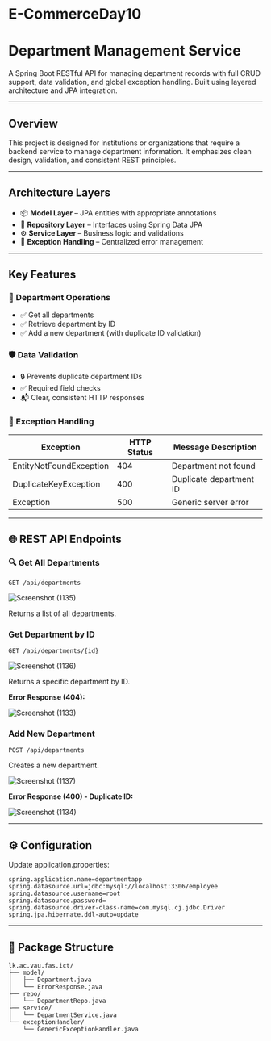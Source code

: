 # E-CommerceDay10
# Department Management Service

A Spring Boot RESTful API for managing department records with full CRUD support, data validation, and global exception handling. Built using layered architecture and JPA integration.

---

##  Overview

This project is designed for institutions or organizations that require a backend service to manage department information. It emphasizes clean design, validation, and consistent REST principles.

---

##  Architecture Layers

- 📦 **Model Layer** – JPA entities with appropriate annotations
- 💾 **Repository Layer** – Interfaces using Spring Data JPA
- ⚙️ **Service Layer** – Business logic and validations
- 🧱 **Exception Handling** – Centralized error management

---

## Key Features

### 🔧 Department Operations

- ✅ Get all departments
- ✅ Retrieve department by ID
- ✅ Add a new department (with duplicate ID validation)

### 🛡️ Data Validation

- 🔒 Prevents duplicate department IDs
- ✅ Required field checks
- 📬 Clear, consistent HTTP responses

### 🧨 Exception Handling

| Exception | HTTP Status | Message Description |
|-----------|-------------|---------------------|
| EntityNotFoundException | 404 | Department not found |
| DuplicateKeyException   | 400 | Duplicate department ID |
| Exception               | 500 | Generic server error |

---

## 🌐 REST API Endpoints

### 🔍 Get All Departments
```http
GET /api/departments
```
![Screenshot (1135)](https://github.com/user-attachments/assets/1476c891-6fb9-4507-bc49-7609b7ebc8d3)

Returns a list of all departments.

### Get Department by ID
```http
GET /api/departments/{id}
```
![Screenshot (1136)](https://github.com/user-attachments/assets/ac939eee-9945-4c42-be7b-9e5c7fb66640)

Returns a specific department by ID.

**Error Response (404):**

![Screenshot (1133)](https://github.com/user-attachments/assets/42aa5090-59e5-40c0-844e-9db51ee732c4)

### Add New Department
```http
POST /api/departments
```
Creates a new department.

![Screenshot (1137)](https://github.com/user-attachments/assets/2ef22533-4bee-47e3-99c1-3841604b6abe)

**Error Response (400) - Duplicate ID:**

![Screenshot (1134)](https://github.com/user-attachments/assets/7994db7d-97bb-4c1a-900c-4d9251b0d6c2)

---

## ⚙️ Configuration

Update application.properties:

```properties
spring.application.name=departmentapp
spring.datasource.url=jdbc:mysql://localhost:3306/employee
spring.datasource.username=root
spring.datasource.password=
spring.datasource.driver-class-name=com.mysql.cj.jdbc.Driver
spring.jpa.hibernate.ddl-auto=update
```

---

## 🧬 Package Structure

```
lk.ac.vau.fas.ict/
├── model/
│   ├── Department.java
│   └── ErrorResponse.java
├── repo/
│   └── DepartmentRepo.java
├── service/
│   └── DepartmentService.java
└── exceptionHandler/
    └── GenericExceptionHandler.java
```

